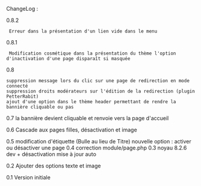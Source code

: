 ChangeLog :

0.8.2

     Erreur dans la présentation d'un lien vide dans le menu

0.8.1

     Modification cosmétique dans la présentation du thème l'option d'inactivation d'une page disparaît si masquée

0.8

    suppression message lors du clic sur une page de redirection en mode connecté
    suppression droits modérateurs sur l'édition de la redirection (plugin PetterRabit)
    ajout d'une option dans le thème header permettant de rendre la bannière cliquable ou pas

0.7 la bannière devient cliquable et renvoie vers la page d'accueil

0.6 Cascade aux pages filles, désactivation et image

0.5 modification d'étiquette (Bulle au lieu de Titre)
      nouvelle option :  activer ou désactiver une page
0.4 correction module/page.php
0.3 noyau 8.2.6 dev + désactivation mise à jour auto

0.2 Ajouter des options texte et image

0.1 Version initiale